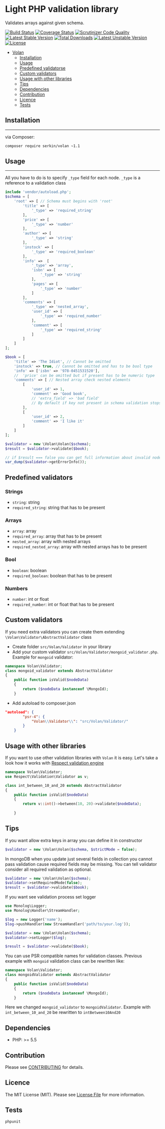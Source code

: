 # Light PHP validation library
Validates arrays against given schema.

[![Build Status](https://img.shields.io/travis/serkin/volan.svg?style=flat-square)](https://travis-ci.org/serkin/parser)
[![Coverage Status](https://img.shields.io/coveralls/serkin/volan/master.svg?style=flat-square)](https://coveralls.io/r/serkin/volan?branch=master)
[![Scrutinizer Code Quality](https://img.shields.io/scrutinizer/g/serkin/volan.svg?style=flat-square)](https://scrutinizer-ci.com/g/serkin/volan/?branch=master)
[![Latest Stable Version](https://poser.pugx.org/serkin/volan/v/stable)](https://packagist.org/packages/serkin/volan)
[![Total Downloads](https://poser.pugx.org/serkin/volan/downloads)](https://packagist.org/packages/serkin/volan)
[![Latest Unstable Version](https://poser.pugx.org/serkin/volan/v/unstable)](https://packagist.org/packages/serkin/volan)
[![License](https://poser.pugx.org/serkin/volan/license)](https://packagist.org/packages/serkin/volan)

- [Volan](#light-php-validation-library)
	- [Installation](#installation)
	- [Usage](#usage)
	- [Predefined validatorse](#predefined-validators)
	- [Custom validators](#custom-validators)
	- [Usage with other libraries](#usage-with-other-libraries)
	- [Tips](#tips)
	- [Dependencies](#dependencies)
	- [Contribution](#contribution)
	- [Licence](#licence)
	- [Tests](#tests)

## Installation
---
via Composer:

``` bash
composer require serkin/volan ~1.1
```

## Usage
---
All you have to do is to specify `_type` field for each node. `_type` is a reference to a validation class

```php
include 'vendor/autoload.php';
$schema = [
    'root' => [ // Schema must begins with 'root'
        'title' => [
            '_type' => 'required_string'
        ],
        'price' => [
            '_type' => 'number'
        ],
        'author' => [
            '_type' => 'string'
        ],
        'instock' => [
            '_type' => 'required_boolean'
        ],
        'info' =>  [
            '_type' => 'array',
            'isbn' => [
                '_type' => 'string'
            ],
            'pages' => [
                '_type' => 'number'
            ]
        ],
        'comments' => [
            '_type' => 'nested_array',
            'user_id' => [
                '_type' => 'required_number'
            ],
            'comment' => [
                '_type' => 'required_string'
            ]
        ]
    ]
];

$book = [
    'title' => 'The Idiot', // Cannot be omitted
    'instock' => true, // Cannot be omitted and has to be bool type
    'info' => ['isbn' => '978-0451531520'],
    //  'price' can be omitted but if present has to be numeric type 
    'comments' => [ // Nested array check nested elements
        [
            'user_id' => 1,
            'comment' => 'Good book',
            // 'extra_field' => 'bad field' 
            // By default if key not present in schema validation stops and returns false 
        ],
        [
            'user_id' => 2,
            'comment' => 'I like it'
        ]
    ]
];

$validator = new \Volan\Volan($schema);
$result = $validator->validate($book);

// if $result === false you can get full information about invalid node
var_dump($validator->getErrorInfo());
```
## Predefined validators
### Strings
* `string`: string
* `required_string`: string that has to be present

### Arrays
* `array`: array
* `required_array`: array that has to be present
* `nested_array`: array with nested arrays
* `required_nested_array`: array with nested arrays has to be present

### Bool
* `boolean`: boolean
* `required_boolean`: boolean that has to be present

### Numbers
* `number`: int or float
* `required_number`: int or float that has to be present

## Custom validators
If you need extra validators you can create them extending `\Volan\Validator\AbstractValidator` class
* Create folder `src/Volan/Validator` in your library
* Add your custom validator `src/Volan/Validator/mongoid_validator.php`. Example for `mongoid` validator:
``` php
namespace Volan\Validator;
class mongoid_validator extends AbstractValidator
{
    public function isValid($nodeData)
    {
        return ($nodeData instanceof \MongoId);
    }
```
* Add autoload to composer.json
``` json
"autoload": {
        "psr-4": {
            "Volan\\Validator\\": "src/Volan/Validator/"
        }
    }
```

## Usage with other libraries
If you want to use other validation libraries with `Volan` it is easy. Let's take a look how it works with [Respect validation engine](https://github.com/Respect/Validation) 
``` php
namespace Volan\Validator;
use Respect\Validation\Validator as v;

class int_between_10_and_20 extends AbstractValidator
{
    public function isValid($nodeData)
    {
        return v::int()->between(10, 20)->validate($nodeData);
        
    }
```

## Tips
If you want allow extra keys in array you can define it in constructor
``` php
$validator = new \Volan\Volan($schema, $strictMode = false);
```

In mongoDB when you update just several fields in collection you cannot pass validation cause required fields may be missing.
You can tell validator consider all required validation as optional.

``` php
$validator = new \Volan\Volan($schema);
$validator->setRequiredMode(false);
$result = $validator->validate($book);
```

If you want see validation process set logger
``` php
use Monolog\Logger;
use Monolog\Handler\StreamHandler;

$log = new Logger('name');
$log->pushHandler(new StreamHandler('path/to/your.log'));

$validator = new \Volan\Volan($schema);
$validator->setLogger($log);

$result = $validator->validate($book);
``` 
You can use PSR compatible names for validation classes.
Previous example with `mongoid` validation class can be rewritten like:
``` php
namespace Volan\Validator;
class mongoidValidator extends AbstractValidator
{
    public function isValid($nodeData)
    {
        return ($nodeData instanceof \MongoId);
    }
```
Here we changed `mongoid_validator` to `mongoidValidator`.
Example with `int_between_10_and_20` be rewritten to `intBetween10And20`

## Dependencies
* PHP: >= 5.5

## Contribution
Please see [CONTRIBUTING](CONTRIBUTING.md) for details.

## Licence
The MIT License (MIT). Please see [License File](LICENSE.md) for more information.

## Tests
``` bash
phpunit
```

